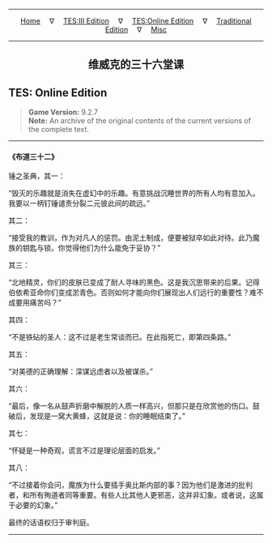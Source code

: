 
---

<!-- Jekyll Page Links -->

<center>
<a href="../../../../index.html">Home</a>
&emsp;&nabla;&emsp;
<a href="../../../index-tes3.html">TES:III Edition</a>
&emsp;&nabla;&emsp;
<a href="../../../index-teso.html">TES:Online Edition</a>
&emsp;&nabla;&emsp;
<a href="../../../index-traditional.html">Traditional Edition</a>
&emsp;&nabla;&emsp;
<a href="../../../index-misc.html">Misc</a>
</center>

<!-- Markdown Body Below: -->

---

<center>
<h2><span style="font-family:SimSun">维威克的三十六堂课</span></h2>
</center>

## TES: Online Edition

> __Game Version:__ 9.2.7\
> __Note:__ An archive of the original contents of the current versions of the complete text.

---

#### 《布道三十二》

锤之圣典，其一：

“毁灭的乐趣就是消失在虚幻中的乐趣。有意挑战沉睡世界的所有人均有意加入。我要以一柄钉锤谴责分裂二元彼此间的疏远。”

其二：

“接受我的教训，作为对凡人的惩罚。由泥土制成，便要被狱卒如此对待。此乃魔族的钥匙与锁。你觉得他们为什么能免于妥协？”

其三：

“北地精灵，你们的皮肤已变成了耐人寻味的黑色。这是我沉思带来的后果。记得伯依希亚命你们变成淤青色。否则如何才能向你们展现出人们远行的重要性？难不成要用痛苦吗？”

其四：

“不是铁砧的圣人：这不过是老生常谈而已。在此指死亡，即第四条路。”

其五：

“对美德的正确理解：深谋远虑者以及被谋杀。”

其六：

“最后，像一名从鼓声折磨中解脱的人质一样高兴，但那只是在欣赏他的伤口。鼓破后，发现是一窝大黄蜂，这就是说：你的睡眠结束了。”

其七：

“怀疑是一种奇观，谎言不过是理论层面的启发。”

其八：

“不过接着你会问，魔族为什么要插手奥比斯内部的事？因为他们是激进的批判者，和所有殉道者同等重要。有些人比其他人更邪恶，这并非幻象。或者说，这属于必要的幻象。”

最终的话语权归于审判庭。

---
